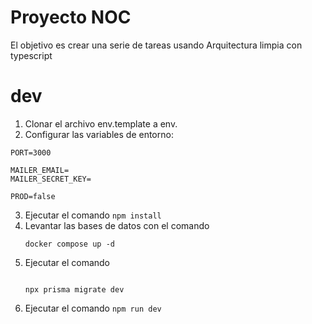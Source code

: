 # Proyecto NOC

El objetivo es crear una serie de tareas usando Arquitectura limpia con typescript

# dev
1. Clonar el archivo env.template a env.
2. Configurar las variables de entorno:
```
PORT=3000

MAILER_EMAIL=
MAILER_SECRET_KEY=

PROD=false

```
3. Ejecutar el comando ```npm install```
4. Levantar las bases de datos con el comando
    ```
    docker compose up -d
    ```
5. Ejecutar el comando
    ```
    
    npx prisma migrate dev
    ```
6. Ejecutar el comando ```npm run dev```